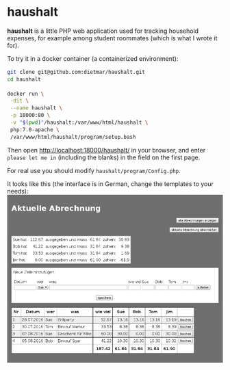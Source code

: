 # haushalt

**haushalt** is a little PHP web application used for tracking household expenses, for example among student roommates (which is what I wrote it for).

To try it in a docker container (a containerized environment):

```bash
git clone git@github.com:dietmar/haushalt.git
cd haushalt

docker run \
 -dit \
 --name haushalt \
 -p 18000:80 \
 -v "$(pwd)"/haushalt:/var/www/html/haushalt \
 php:7.0-apache \
 /var/www/html/haushalt/program/setup.bash
```

Then open [http://localhost:18000/haushalt/](http://localhost:18000/haushalt/) in your browser, and enter `please let me in` (including the blanks) in the field on the first page.

For real use you should modify `haushalt/program/Config.php`.

It looks like this (the interface is in German, change the templates to your needs):
![Screenshot](https://github.com/dietmar/haushalt/blob/master/screenshot.png)
